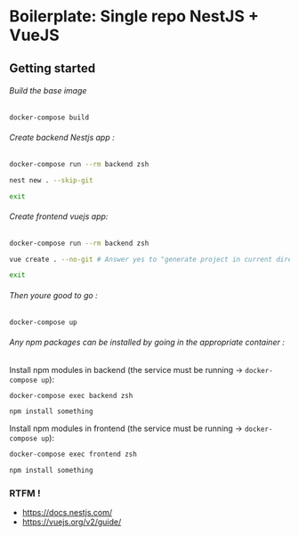 # Boilerplate: Single repo NestJS + VueJS

## Getting started

###### Build the base image
```bash
docker-compose build
```
###### Create backend Nestjs app :
```bash
docker-compose run --rm backend zsh
```
```bash
nest new . --skip-git
```
```bash
exit
```
###### Create frontend vuejs app:

```bash
docker-compose run --rm backend zsh
```
```bash
vue create . --no-git # Answer yes to "generate project in current directory"
```
```bash
exit
```
###### Then youre good to go :
```bash
docker-compose up
```
###### Any npm packages can be installed by going in the appropriate container :
Install npm modules in backend (the service must be running -> `docker-compose up`):
```bash
docker-compose exec backend zsh
```
```bash
npm install something
```
Install npm modules in frontend (the service must be running -> `docker-compose up`):
```bash
docker-compose exec frontend zsh
```
```bash
npm install something
```
### RTFM !
- https://docs.nestjs.com/
- https://vuejs.org/v2/guide/
